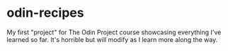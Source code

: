 # odin-recipes

My first "project" for The Odin Project course showcasing everything I've learned so far. It's horrible but will modify as I learn more along the way.